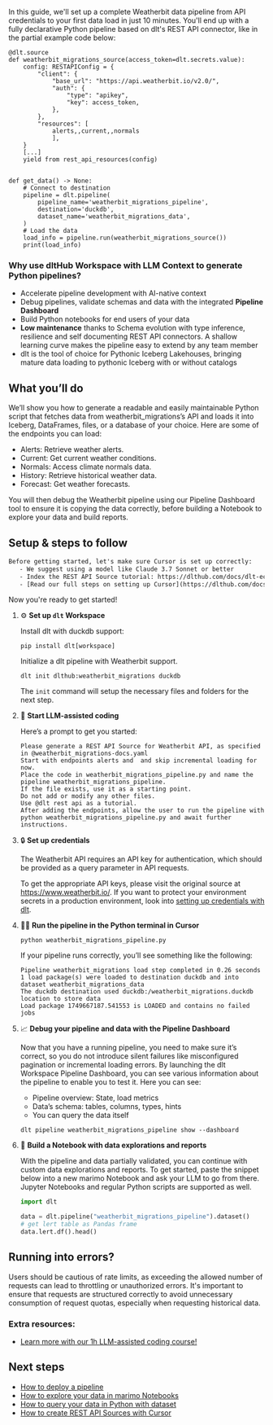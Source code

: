 In this guide, we'll set up a complete Weatherbit data pipeline from API credentials to your first data load in just 10 minutes. You'll end up with a fully declarative Python pipeline based on dlt's REST API connector, like in the partial example code below:

```python-outcome
@dlt.source
def weatherbit_migrations_source(access_token=dlt.secrets.value):
    config: RESTAPIConfig = {
        "client": {
            "base_url": "https://api.weatherbit.io/v2.0/",
            "auth": {
                "type": "apikey",
                "key": access_token,
            },
        },
        "resources": [
            alerts,,current,,normals
            ],
    }
    [...]
    yield from rest_api_resources(config)


def get_data() -> None:
    # Connect to destination
    pipeline = dlt.pipeline(
        pipeline_name='weatherbit_migrations_pipeline',
        destination='duckdb',
        dataset_name='weatherbit_migrations_data', 
    )
    # Load the data
    load_info = pipeline.run(weatherbit_migrations_source())
    print(load_info) 
```

### Why use dltHub Workspace with LLM Context to generate Python pipelines?

- Accelerate pipeline development with AI-native context
- Debug pipelines, validate schemas and data with the integrated **Pipeline Dashboard**
- Build Python notebooks for end users of your data
- **Low maintenance** thanks to Schema evolution with type inference, resilience and self documenting REST API connectors. A shallow learning curve makes the pipeline easy to extend by any team member
- dlt is the tool of choice for Pythonic Iceberg Lakehouses, bringing mature data loading to pythonic Iceberg with or without catalogs

## What you’ll do

We’ll show you how to generate a readable and easily maintainable Python script that fetches data from weatherbit_migrations’s API and loads it into Iceberg, DataFrames, files, or a database of your choice. Here are some of the endpoints you can load:

- Alerts: Retrieve weather alerts.
- Current: Get current weather conditions.
- Normals: Access climate normals data.
- History: Retrieve historical weather data.
- Forecast: Get weather forecasts.

You will then debug the Weatherbit pipeline using our Pipeline Dashboard tool to ensure it is copying the data correctly, before building a Notebook to explore your data and build reports.

## Setup & steps to follow

```default
Before getting started, let's make sure Cursor is set up correctly:
   - We suggest using a model like Claude 3.7 Sonnet or better
   - Index the REST API Source tutorial: https://dlthub.com/docs/dlt-ecosystem/verified-sources/rest_api/ and add it to context as **@dlt rest api**
   - [Read our full steps on setting up Cursor](https://dlthub.com/docs/dlt-ecosystem/llm-tooling/cursor-restapi#23-configuring-cursor-with-documentation)
```

Now you're ready to get started!

1. ⚙️ **Set up `dlt` Workspace**
    
    Install dlt with duckdb support:
    ```shell
    pip install dlt[workspace]
    ```

    Initialize a dlt pipeline with Weatherbit support.
    ```shell
    dlt init dlthub:weatherbit_migrations duckdb
    ```

    The `init` command will setup the necessary files and folders for the next step.
    
2. 🤠 **Start LLM-assisted coding**
    
    Here’s a prompt to get you started:
    
    ```prompt
    Please generate a REST API Source for Weatherbit API, as specified in @weatherbit_migrations-docs.yaml 
    Start with endpoints alerts and  and skip incremental loading for now. 
    Place the code in weatherbit_migrations_pipeline.py and name the pipeline weatherbit_migrations_pipeline. 
    If the file exists, use it as a starting point. 
    Do not add or modify any other files. 
    Use @dlt rest api as a tutorial. 
    After adding the endpoints, allow the user to run the pipeline with python weatherbit_migrations_pipeline.py and await further instructions.
    ```

    
3. 🔒 **Set up credentials** 
    
    The Weatherbit API requires an API key for authentication, which should be provided as a query parameter in API requests.
    
    To get the appropriate API keys, please visit the original source at https://www.weatherbit.io/.
    If you want to protect your environment secrets in a production environment, look into [setting up credentials with dlt](https://dlthub.com/docs/walkthroughs/add_credentials).
    
4. 🏃‍♀️ **Run the pipeline in the Python terminal in Cursor**
    
    ```shell
    python weatherbit_migrations_pipeline.py
    ```
    
    If your pipeline runs correctly, you’ll see something like the following:
    
    ```shell
    Pipeline weatherbit_migrations load step completed in 0.26 seconds
    1 load package(s) were loaded to destination duckdb and into dataset weatherbit_migrations_data
    The duckdb destination used duckdb:/weatherbit_migrations.duckdb location to store data
    Load package 1749667187.541553 is LOADED and contains no failed jobs
    ```
    
5. 📈 **Debug your pipeline and data with the Pipeline Dashboard**

    Now that you have a running pipeline, you need to make sure it’s correct, so you do not introduce silent failures like misconfigured pagination or incremental loading errors. By launching the dlt Workspace Pipeline Dashboard, you can see various information about the pipeline to enable you to test it. Here you can see:
    - Pipeline overview: State, load metrics
    - Data’s schema: tables, columns, types, hints
    - You can query the data itself
    
    ```shell
    dlt pipeline weatherbit_migrations_pipeline show --dashboard
    ```
    
6. 🐍 **Build a Notebook with data explorations and reports**

    With the pipeline and data partially validated, you can continue with custom data explorations and reports. To get started, paste the snippet below into a new marimo Notebook and ask your LLM to go from there. Jupyter Notebooks and regular Python scripts are supported as well.

    
    ```python
    import dlt

   data = dlt.pipeline("weatherbit_migrations_pipeline").dataset()
   # get lert table as Pandas frame
   data.lert.df().head()
    ```

## Running into errors?

Users should be cautious of rate limits, as exceeding the allowed number of requests can lead to throttling or unauthorized errors. It's important to ensure that requests are structured correctly to avoid unnecessary consumption of request quotas, especially when requesting historical data.

### Extra resources:

- [Learn more with our 1h LLM-assisted coding course!](https://www.youtube.com/watch?v=GGid70rnJuM)

## Next steps

- [How to deploy a pipeline](https://dlthub.com/docs/walkthroughs/deploy-a-pipeline)
- [How to explore your data in marimo Notebooks](https://dlthub.com/docs/general-usage/dataset-access/marimo)
- [How to query your data in Python with dataset](https://dlthub.com/docs/general-usage/dataset-access/dataset)
- [How to create REST API Sources with Cursor](https://dlthub.com/docs/dlt-ecosystem/llm-tooling/cursor-restapi)